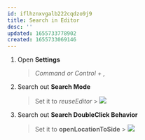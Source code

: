 ```yaml
---
id: iflhznxvgalb222cqdzo9j9
title: Search in Editor
desc: ''
updated: 1655733778902
created: 1655733069146
---
```


1. Open **Settings**
   > _Command or Control + ,_
2. Search out **Search Mode**
   > Set it to _reuseEditor_ > ![](/assets/images/2022-06-20-09-02-08.png)
3. Search out **Search DoubleClick Behavior**
   > Set it to **openLocationToSide** > ![](/assets/images/2022-06-20-09-01-45.png)
